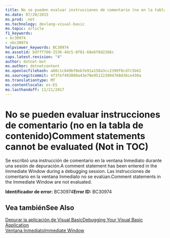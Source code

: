 ```yaml
---
title: No se pueden evaluar instrucciones de comentario (no en la tabla de contenido)
ms.date: 07/20/2015
ms.prod: .net
ms.technology: devlang-visual-basic
ms.topic: article
f1_keywords:
- bc30974
- vbc30974
helpviewer_keywords: BC30974
ms.assetid: bdfff760-1536-4dc5-8f81-68e6f8d2266c
caps.latest.revision: "4"
author: dotnet-bot
ms.author: dotnetcontent
ms.openlocfilehash: a08c1c649bf8eb7e91a158a3cc2399f8cd7c5b62
ms.sourcegitcommit: 4f3fef493080a43e70e951223894768d36ce430a
ms.translationtype: MT
ms.contentlocale: es-ES
ms.lasthandoff: 11/21/2017
---
```

# <a name="comment-statements-cannot-be-evaluated-not-in-toc"></a><span data-ttu-id="1c532-102">No se pueden evaluar instrucciones de comentario (no en la tabla de contenido)</span><span class="sxs-lookup"><span data-stu-id="1c532-102">Comment statements cannot be evaluated (Not in TOC)</span></span>
<span data-ttu-id="1c532-103">Se escribió una instrucción de comentario en la ventana Inmediato durante una sesión de depuración.</span><span class="sxs-lookup"><span data-stu-id="1c532-103">A comment statement has been entered in the Immediate Window during a debugging session.</span></span> <span data-ttu-id="1c532-104">Las instrucciones de comentario en la ventana Inmediato no se evalúan.</span><span class="sxs-lookup"><span data-stu-id="1c532-104">Comment statements in the Immediate Window are not evaluated.</span></span>  
  
 <span data-ttu-id="1c532-105">**Identificador de error:** BC30974</span><span class="sxs-lookup"><span data-stu-id="1c532-105">**Error ID:** BC30974</span></span>  
  
## <a name="see-also"></a><span data-ttu-id="1c532-106">Vea también</span><span class="sxs-lookup"><span data-stu-id="1c532-106">See Also</span></span>  
 [<span data-ttu-id="1c532-107">Depurar la aplicación de Visual Basic</span><span class="sxs-lookup"><span data-stu-id="1c532-107">Debugging Your Visual Basic Application</span></span>](../../visual-basic/developing-apps/debugging.md)  
 [<span data-ttu-id="1c532-108">Ventana Inmediato</span><span class="sxs-lookup"><span data-stu-id="1c532-108">Immediate Window</span></span>](/visualstudio/ide/reference/immediate-window)
